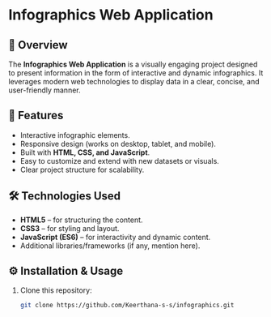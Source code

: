 # Infographics Web Application

## 📌 Overview
The **Infographics Web Application** is a visually engaging project designed to present information in the form of interactive and dynamic infographics. It leverages modern web technologies to display data in a clear, concise, and user-friendly manner.

## 🚀 Features
- Interactive infographic elements.
- Responsive design (works on desktop, tablet, and mobile).
- Built with **HTML, CSS, and JavaScript**.
- Easy to customize and extend with new datasets or visuals.
- Clear project structure for scalability.

## 🛠️ Technologies Used
- **HTML5** – for structuring the content.
- **CSS3** – for styling and layout.
- **JavaScript (ES6)** – for interactivity and dynamic content.
- Additional libraries/frameworks (if any, mention here).



## ⚙️ Installation & Usage
1. Clone this repository:
   ```bash
   git clone https://github.com/Keerthana-s-s/infographics.git
